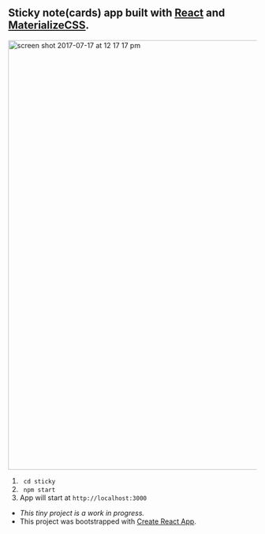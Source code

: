 ## Sticky note(cards) app built with [React](https://facebook.github.io/react/) and [MaterializeCSS](http://materializecss.com/forms.html).

<img width="870" alt="screen shot 2017-07-17 at 12 17 17 pm" src="https://user-images.githubusercontent.com/17349825/28259970-f13fb068-6ae9-11e7-8282-71e0fbb0dd11.png">

1. <code> cd sticky </code>
1. <code> npm start </code>
2. App will start at <code>http:<span></span>//localhost:3000</code>

- <i>This tiny project is a work in progress.</i>
- This project was bootstrapped with [Create React App](https://github.com/facebookincubator/create-react-app).
